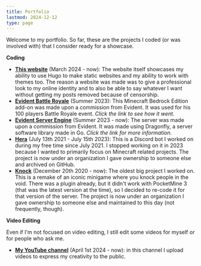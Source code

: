 ```yaml
---
title: Portfolio
lastmod: 2024-12-12
type: page
---
```


Welcome to my portfolio. So far, these are the projects I coded (or was involved with) that I consider ready for a showcase.

**Coding**

* **[This website](/)** (March 2024 - now): The website itself showcases my ability to use Hugo to make static websites and my ability to work with themes too. The reason a website was made was to give a professional look to my online identity and to also be able to say whatever I want without getting my posts removed because of censorship.
* **[Evident Battle Royale](https://youtu.be/Zkk03AqvIsI?si=8_EwWjW6Ey8g2D1v)** (Summer 2023): This Minecraft Bedrock Edition add-on was made upon a commission from Evident. It was used for his 100 players Battle Royale event. *Click the link to see how it went.*
* **[Evident Server Engine](evident)** (Summer 2023 - now): The server was made upon a commission from Evident. It was made using Dragonfly, a server software library made in Go. *Click the link for more information.*
* **[Hera](https://github.com/MineCube-MC/hera.git)** (July 13th 2021 - July 15th 2023): This is a Discord bot I worked on during my free time since July 2021. I stopped working on it in 2023 because I wanted to primarily focus on Minecraft related projects. The project is now under an organization I gave ownership to someone else and archived on GitHub.
* **[Knock](https://github.com/MineCube-MC/knock.git)** (December 20th 2020 - now): The oldest big project I worked on. This is a remake of an iconic minigame where you knock people in the void. There was a plugin already, but it didn't work with PocketMine 3 (that was the latest version at the time), so I decided to re-code it for that version of the server. The project is now under an organization I gave ownership to someone else and maintained to this day (not frequently, though).

**Video Editing**

Even if I'm not focused on video editing, I still edit some videos for myself or for people who ask me.

* **[My YouTube channel](https://youtube.com/@lightyisreal)** (April 1st 2024 - now): in this channel I upload videos to express my creativity to the public.
